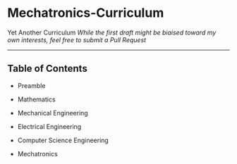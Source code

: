 # Mechatronics-Curriculum

Yet Another Curriculum
_While the first draft might be biaised toward my own interests, feel free to submit a Pull Request_

---

## Table of Contents

- Preamble

- Mathematics
- Mechanical Engineering
- Electrical Engineering
- Computer Science Engineering
- Mechatronics

